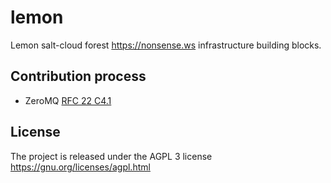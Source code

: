 lemon
=====

Lemon salt-cloud forest https://nonsense.ws infrastructure building blocks.

Contribution process
--------------------

* ZeroMQ [RFC 22 C4.1](http://rfc.zeromq.org/spec:22)

License
-------

The project is released under the AGPL 3 license https://gnu.org/licenses/agpl.html